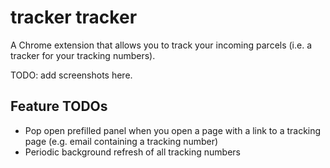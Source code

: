 # tracker tracker

A Chrome extension that allows you to track your incoming parcels (i.e. a tracker for your tracking numbers).

TODO: add screenshots here.

## Feature TODOs
- Pop open prefilled panel when you open a page with a link to a tracking page (e.g. email containing a tracking number)
- Periodic background refresh of all tracking numbers
